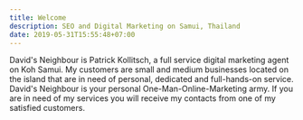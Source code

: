 ```yaml
---
title: Welcome
description: SEO and Digital Marketing on Samui, Thailand
date: 2019-05-31T15:55:48+07:00
---
```


David's Neighbour is Patrick Kollitsch, a full service digital marketing agent on Koh Samui. My customers are small and medium businesses located on the island that are in need of personal, dedicated and full-hands-on service. David's Neighbour is your personal One-Man-Online-Marketing army. If you are in need of my services you will receive my contacts from one of my satisfied customers.
